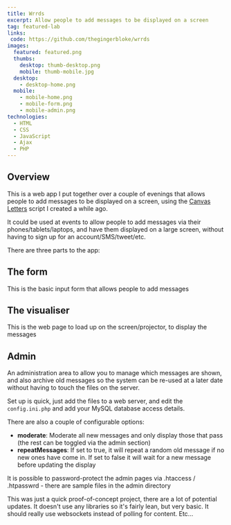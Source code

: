 ```yaml
---
title: Wrrds
excerpt: Allow people to add messages to be displayed on a screen
tag: featured-lab
links:
 code: https://github.com/thegingerbloke/wrrds
images:
  featured: featured.png
  thumbs:
    desktop: thumb-desktop.png
    mobile: thumb-mobile.jpg
  desktop:
    - desktop-home.png
  mobile:
    - mobile-home.png
    - mobile-form.png
    - mobile-admin.png
technologies:
  - HTML
  - CSS
  - JavaScript
  - Ajax
  - PHP
---
```


## Overview

This is a web app I put together over a couple of evenings that allows people to add messages to be displayed on a screen, using the [Canvas Letters](https://petegoodman.com/labs/javascript-canvas-letters/) script I created a while ago.


It could be used at events to allow people to add messages via their phones/tablets/laptops, and have them displayed on a large screen, without having to sign up for an account/SMS/tweet/etc.

There are three parts to the app:

## The form

This is the basic input form that allows people to add messages

## The visualiser

This is the web page to load up on the screen/projector, to display the messages

## Admin

An administration area to allow you to manage which messages are shown, and also archive old messages so the system can be re-used at a later date without having to touch the files on the server.

Set up is quick, just add the files to a web server, and edit the `config.ini.php` and add your MySQL database access details.

There are also a couple of configurable options:

  - **moderate**: Moderate all new messages and only display those that pass (the rest can be toggled via the admin section)
  - **repeatMessages**: If set to true, it will repeat a random old message if no new ones have come in.  If set to false it will wait for a new message before updating the display

It is possible to password-protect the admin pages via .htaccess / .htpasswrd - there are sample files in the admin directory

This was just a quick proof-of-concept project, there are a lot of potential updates.  It doesn't use any libraries so it's fairly lean, but very basic. It should really use websockets instead of polling for content.  Etc...
